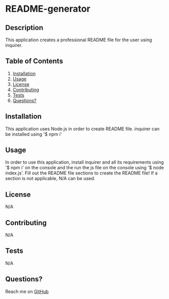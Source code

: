 # README-generator 
## Description
This application creates a professional README file for the user using inquirer.
## Table of Contents
1. [Installation](#https://github.com/rau1avi1a/README-generator#installation)
2. [Usage](#https://github.com/rau1avi1a/README-generator#usage)
3. [License](#https://github.com/rau1avi1a/README-generator#license)
4. [Contributing](#https://github.com/rau1avi1a/README-generator#contributing)
5. [Tests](https://github.com/rau1avi1a/README-generator#tests)
6. [Questions?](https://github.com/rau1avi1a/README-generator#questions)
## Installation
This application uses Node.js in order to create README file. inquirer can be installed using '$ npm i'
## Usage
In order to use this application, install inquirer and all its requirements using '\$ npm i' on the console and the run the js file on the console using '$ node index.js'. Fill out the README file sections to create the README file! If a section is not applicable, N/A can be used.
## License
N/A
## Contributing
N/A
## Tests
N/A
## Questions?
Reach me on [GitHub](https://github.com/rau1avi1a)
